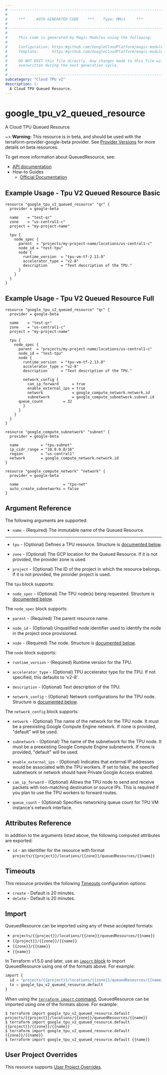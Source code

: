 ```yaml
---
# ----------------------------------------------------------------------------
#
#     ***     AUTO GENERATED CODE    ***    Type: MMv1     ***
#
# ----------------------------------------------------------------------------
#
#     This code is generated by Magic Modules using the following:
#
#     Configuration: https:#github.com/GoogleCloudPlatform/magic-modules/tree/main/mmv1/products/tpuv2/QueuedResource.yaml
#     Template:      https:#github.com/GoogleCloudPlatform/magic-modules/tree/main/mmv1/templates/terraform/resource.html.markdown.tmpl
#
#     DO NOT EDIT this file directly. Any changes made to this file will be
#     overwritten during the next generation cycle.
#
# ----------------------------------------------------------------------------
subcategory: "Cloud TPU v2"
description: |-
  A Cloud TPU Queued Resource.
---
```


# google_tpu_v2_queued_resource

A Cloud TPU Queued Resource.

~> **Warning:** This resource is in beta, and should be used with the terraform-provider-google-beta provider.
See [Provider Versions](https://terraform.io/docs/providers/google/guides/provider_versions.html) for more details on beta resources.

To get more information about QueuedResource, see:

* [API documentation](https://cloud.google.com/tpu/docs/reference/rest/v2/projects.locations.queuedResources)
* How-to Guides
    * [Official Documentation](https://cloud.google.com/tpu/docs/)

## Example Usage - Tpu V2 Queued Resource Basic


```hcl
resource "google_tpu_v2_queued_resource" "qr" {
  provider = google-beta

  name    = "test-qr"
  zone    = "us-central1-c"
  project = "my-project-name"

  tpu {
    node_spec {
      parent  = "projects/my-project-name/locations/us-central1-c"
      node_id = "test-tpu"
      node {
        runtime_version  = "tpu-vm-tf-2.13.0"
        accelerator_type = "v2-8"
        description      = "Text description of the TPU."
      }
    }
  }
}
```
## Example Usage - Tpu V2 Queued Resource Full


```hcl
resource "google_tpu_v2_queued_resource" "qr" {
  provider = google-beta

  name    = "test-qr"
  zone    = "us-central1-c"
  project = "my-project-name"

  tpu {
    node_spec {
      parent  = "projects/my-project-name/locations/us-central1-c"
      node_id = "test-tpu"
      node {
        runtime_version  = "tpu-vm-tf-2.13.0"
        accelerator_type = "v2-8"
        description      = "Text description of the TPU."

        network_config {
          can_ip_forward      = true
          enable_external_ips = true
          network             = google_compute_network.network.id
          subnetwork          = google_compute_subnetwork.subnet.id
	  queue_count         = 32
        }
      }
    }
  }
}

resource "google_compute_subnetwork" "subnet" {
  provider = google-beta

  name          = "tpu-subnet"
  ip_cidr_range = "10.0.0.0/16"
  region        = "us-central1"
  network       = google_compute_network.network.id
}

resource "google_compute_network" "network" {
  provider = google-beta

  name                    = "tpu-net"
  auto_create_subnetworks = false
}
```

## Argument Reference

The following arguments are supported:


* `name` -
  (Required)
  The immutable name of the Queued Resource.


- - -


* `tpu` -
  (Optional)
  Defines a TPU resource.
  Structure is [documented below](#nested_tpu).

* `zone` -
  (Optional)
  The GCP location for the Queued Resource. If it is not provided, the provider zone is used.

* `project` - (Optional) The ID of the project in which the resource belongs.
    If it is not provided, the provider project is used.


<a name="nested_tpu"></a>The `tpu` block supports:

* `node_spec` -
  (Optional)
  The TPU node(s) being requested.
  Structure is [documented below](#nested_tpu_node_spec).


<a name="nested_node_spec"></a>The `node_spec` block supports:

* `parent` -
  (Required)
  The parent resource name.

* `node_id` -
  (Optional)
  Unqualified node identifier used to identify the node in the project once provisioned.

* `node` -
  (Required)
  The node.
  Structure is [documented below](#nested_tpu_node_spec_node_spec_node).


<a name="nested_node"></a>The `node` block supports:

* `runtime_version` -
  (Required)
  Runtime version for the TPU.

* `accelerator_type` -
  (Optional)
  TPU accelerator type for the TPU. If not specified, this defaults to 'v2-8'.

* `description` -
  (Optional)
  Text description of the TPU.

* `network_config` -
  (Optional)
  Network configurations for the TPU node.
  Structure is [documented below](#nested_tpu_node_spec_node_spec_node_network_config).


<a name="nested_network_config"></a>The `network_config` block supports:

* `network` -
  (Optional)
  The name of the network for the TPU node. It must be a preexisting Google Compute Engine
  network. If none is provided, "default" will be used.

* `subnetwork` -
  (Optional)
  The name of the subnetwork for the TPU node. It must be a preexisting Google Compute
  Engine subnetwork. If none is provided, "default" will be used.

* `enable_external_ips` -
  (Optional)
  Indicates that external IP addresses would be associated with the TPU workers. If set to
  false, the specified subnetwork or network should have Private Google Access enabled.

* `can_ip_forward` -
  (Optional)
  Allows the TPU node to send and receive packets with non-matching destination or source
  IPs. This is required if you plan to use the TPU workers to forward routes.

* `queue_count` -
  (Optional)
  Specifies networking queue count for TPU VM instance's network interface.

## Attributes Reference

In addition to the arguments listed above, the following computed attributes are exported:

* `id` - an identifier for the resource with format `projects/{{project}}/locations/{{zone}}/queuedResources/{{name}}`


## Timeouts

This resource provides the following
[Timeouts](https://developer.hashicorp.com/terraform/plugin/sdkv2/resources/retries-and-customizable-timeouts) configuration options:

- `create` - Default is 20 minutes.
- `delete` - Default is 20 minutes.

## Import


QueuedResource can be imported using any of these accepted formats:

* `projects/{{project}}/locations/{{zone}}/queuedResources/{{name}}`
* `{{project}}/{{zone}}/{{name}}`
* `{{zone}}/{{name}}`
* `{{name}}`


In Terraform v1.5.0 and later, use an [`import` block](https://developer.hashicorp.com/terraform/language/import) to import QueuedResource using one of the formats above. For example:

```tf
import {
  id = "projects/{{project}}/locations/{{zone}}/queuedResources/{{name}}"
  to = google_tpu_v2_queued_resource.default
}
```

When using the [`terraform import` command](https://developer.hashicorp.com/terraform/cli/commands/import), QueuedResource can be imported using one of the formats above. For example:

```
$ terraform import google_tpu_v2_queued_resource.default projects/{{project}}/locations/{{zone}}/queuedResources/{{name}}
$ terraform import google_tpu_v2_queued_resource.default {{project}}/{{zone}}/{{name}}
$ terraform import google_tpu_v2_queued_resource.default {{zone}}/{{name}}
$ terraform import google_tpu_v2_queued_resource.default {{name}}
```

## User Project Overrides

This resource supports [User Project Overrides](https://registry.terraform.io/providers/hashicorp/google/latest/docs/guides/provider_reference#user_project_override).
